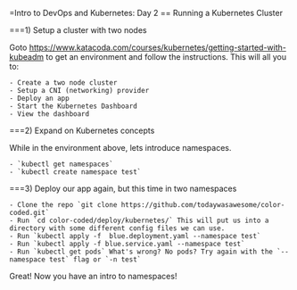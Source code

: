 =Intro to DevOps and Kubernetes: Day 2
== Running a Kubernetes Cluster


===1) Setup a cluster with two nodes

Goto https://www.katacoda.com/courses/kubernetes/getting-started-with-kubeadm to get an environment and follow the instructions. This will all you to:

	- Create a two node cluster
	- Setup a CNI (networking) provider
	- Deploy an app
	- Start the Kubernetes Dashboard
	- View the dashboard

===2) Expand on Kubernetes concepts

While in the environment above, lets introduce namespaces. 

	- `kubectl get namespaces`
	- `kubectl create namespace test`

===3) Deploy our app again, but this time in two namespaces

	- Clone the repo `git clone https://github.com/todaywasawesome/color-coded.git`	
	- Run `cd color-coded/deploy/kubernetes/` This will put us into a directory with some different config files we can use. 
	- Run `kubectl apply -f  blue.deployment.yaml --namespace test` 
	- Run `kubectl apply -f blue.service.yaml --namespace test`
	- Run `kubectl get pods` What's wrong? No pods? Try again with the `--namespace test` flag or `-n test`

Great! Now you have an intro to namespaces!